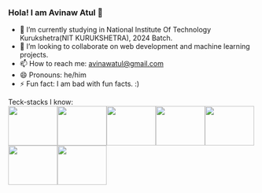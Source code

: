 ### Hola! I am Avinaw Atul 👋


- 🔭 I’m currently studying in National Institute Of Technology Kurukshetra(NIT KURUKSHETRA), 2024 Batch.
- 👯 I’m looking to collaborate on web development and machine learning projects.
- 📫 How to reach me: avinawatul@gmail.com
- 😄 Pronouns: he/him
- ⚡ Fun fact: I am bad with fun facts. :)


Teck-stacks I know:
<br><img src="https://cdn.worldvectorlogo.com/logos/html-1.svg" width="100" height="80"><img src="https://cdn.worldvectorlogo.com/logos/javascript-1.svg" width="100" height="80"><img src="https://cdn.worldvectorlogo.com/logos/nodejs.svg" width="100" height="80"><img src="https://encrypted-tbn0.gstatic.com/images?q=tbn:ANd9GcSRRFnYL-8eQmOxC9GO9Np1NCv1q02Z4QUCKfaIW94g&s" width="100" height="80"><img src="https://cdn.worldvectorlogo.com/logos/mongodb-icon-1.svg" width="100" height="80"><img src="https://cdn.worldvectorlogo.com/logos/python-3.svg" width="100" height="80"><img src="https://cdn.worldvectorlogo.com/logos/c.svg" width="100" height="80">
